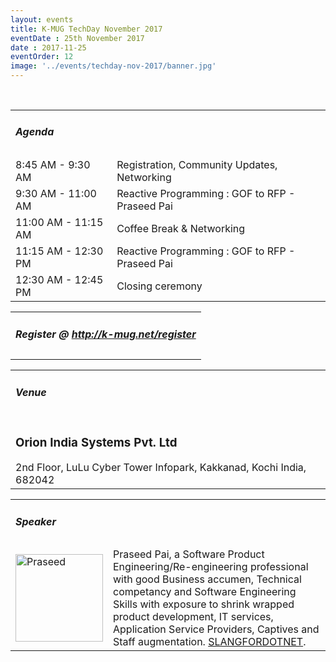 ```yaml
---
layout: events
title: K-MUG TechDay November 2017
eventDate : 25th November 2017
date : 2017-11-25
eventOrder: 12
image: '../events/techday-nov-2017/banner.jpg'
---
```


<div class="col-lg-10 col-lg-offset-1 text-center">
  <table class="table"> 
  <tr>
      <td colspan="2"><h5>Agenda</h5></td>
  </tr>
  <tr>
      <td class="col-md-6">8:45 AM - 9:30 AM</td>
      <td class="col-md-6">Registration, Community Updates, Networking</td>
  </tr>
  <tr>
    <td class="col-md-6">9:30 AM - 11:00 AM</td>
    <td class="col-md-6">Reactive Programming : GOF to RFP - Praseed Pai</td>
  </tr>
  <tr>
    <td class="col-md-6">11:00 AM - 11:15 AM</td>
    <td class="col-md-6">Coffee Break & Networking</td>
  </tr>
  <tr>
    <td class="col-md-6">11:15 AM - 12:30 PM</td>
    <td class="col-md-6">Reactive Programming : GOF to RFP - Praseed Pai</td>
  </tr>
  <tr>
    <td class="col-md-6">12:30 AM - 12:45 PM</td>
    <td class="col-md-6">Closing ceremony</td>
  </tr>
</table>
    <table class="table">
        <tr><td colspan="2"><h5>Register @ <a href="http://goo.gl/xHNQZ4">http://k-mug.net/register</a></h5></td></tr>
    </table>
        <table class="table">
        <tr><td colspan="2"><h5>Venue</h5></td></tr>
        <tr><td colspan="2">
        <h3>Orion India Systems Pvt. Ltd</h3>
        2nd Floor, LuLu Cyber Tower
        Infopark, Kakkanad, Kochi
        India, 682042
        </td></tr>
    </table>
<table class="table">
        <tr>
            <td colspan="2"><h5>Speaker</h5></td></tr>
          <tr><td class="col-md-3">
            <img src="../../img/people/praseed.jpg" alt="Praseed" style="width:140px; height:140px" class="img-thumbnail" />
        </td><td class="col-md-9 text-justify">Praseed Pai, a Software Product Engineering/Re-engineering professional with good Business accumen, Technical competancy and Software Engineering Skills with exposure to shrink wrapped product development, IT services, Application Service Providers, Captives and Staff augmentation. <a href="http://slangfordotnet.codeplex.com/" target="_blank">SLANGFORDOTNET</a>.</td></tr></table></div>
